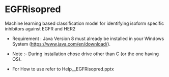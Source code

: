 # EGFRisopred
Machine learning based classification model for identifying isoform specific inhibitors against EGFR and HER2


* Requirement : Java Version 8 must already be installed in your Windows System (https://www.java.com/en/download/).

* Note :- During installation chose drive other than C (or the one having OS).

* For How to use refer to Help__EGFRisopred.pptx
